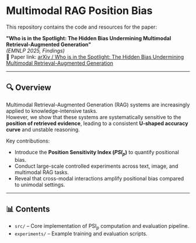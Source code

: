 # Multimodal RAG Position Bias

This repository contains the code and resources for the paper:

**"Who is in the Spotlight: The Hidden Bias Undermining Multimodal Retrieval-Augmented Generation"**  
*(EMNLP 2025, Findings)*  
📄 Paper link: [arXiv / Who is in the Spotlight: The Hidden Bias Undermining Multimodal Retrieval-Augmented Generation](https://arxiv.org/pdf/2506.11063.pdf)

---

## 🔍 Overview
Multimodal Retrieval-Augmented Generation (RAG) systems are increasingly applied to knowledge-intensive tasks.  
However, we show that these systems are systematically sensitive to the **position of retrieved evidence**, leading to a consistent **U-shaped accuracy curve** and unstable reasoning.

Key contributions:
- Introduce the **Position Sensitivity Index ($PSI_p$)** to quantify positional bias.  
- Conduct large-scale controlled experiments across text, image, and multimodal RAG tasks.  
- Reveal that cross-modal interactions amplify positional bias compared to unimodal settings.  

---

## 📊 Contents
- `src/` – Core implementation of PSI$_p$ computation and evaluation pipeline.  
- `experiments/` – Example training and evaluation scripts.  


